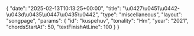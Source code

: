 {
    "date": "2025-02-13T10:13:25+00:00",
    "title": "\u0427\u0451\u0442-\u043d\u0435\u0447\u0435\u0442",
    "type": "miscellaneous",
    "layout": "songpage",
    "params": {
        "id": "kuspehuv",
        "tonality": "Hm",
        "year": "2021",
        "chordsStartAt": 50,
        "textFinishAtLine": 100
    }
}